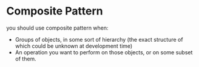 # Composite Pattern

you should use composite pattern when:

- Groups of objects, in some sort of hierarchy (the exact structure of which could be unknown at development time)
- An operation you want to perform on those objects, or on some subset of them.
